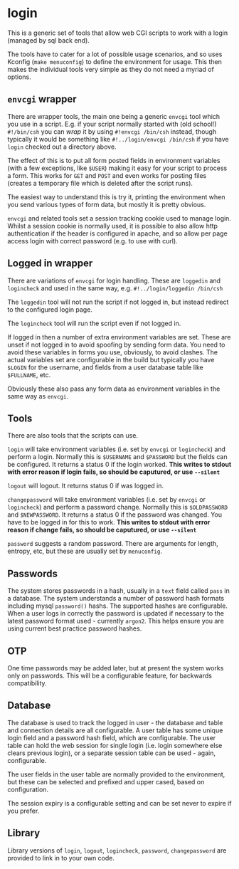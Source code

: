 # login

This is a generic set of tools that allow web CGI scripts to work with a login (managed by sql back end).

The tools have to cater for a lot of possible usage scenarios, and so uses Kconfig (`make menuconfig`) to define the environment for usage. This then makes the individual tools very simple as they do not need a myriad of options.

## `envcgi` wrapper

There are wrapper tools, the main one being a generic `envcgi` tool which you use in a script. E.g. if your script normally started with (old school!) `#!/bin/csh` you can *wrap* it by using `#!envcgi /bin/csh` instead, though typically it would be something like `#!../login/envcgi /bin/csh` if you have `login` checked out a directory above.

The effect of this is to put all form posted fields in environment variables (with a few exceptions, like `$USER`) making it easy for your script to process a form. This works for `GET` and `POST` and even works for posting files (creates a temporary file which is deleted after the script runs).

The easiest way to understand this is try it, printing the environment when you send various types of form data, but mostly it is pretty obvious.

`envcgi` and related tools set a session tracking cookie used to manage login. Whilst a session cookie is normally used, it is possible to also allow http authentication if the header is configured in apache, and so allow per page access login with correct password (e.g. to use with curl).

## Logged in wrapper

There are variations of `envcgi` for login handling. These are `loggedin` and `logincheck` and used in the same way, e.g. `#!../login/loggedin /bin/csh`

The `loggedin` tool will not run the script if not logged in, but instead redirect to the configured login page.

The `logincheck` tool will run the script even if not logged in.

If logged in then a number of extra environment variables are set. These are unset if not logged in to avoid spoofing by sending form data. You need to avoid these variables in forms you use, obviously, to avoid clashes. The actual variables set are configurable in the build but typically you have `$LOGIN` for the username, and fields from a user database table like `$FULLNAME`, etc.

Obviously these also pass any form data as environment variables in the same way as `envcgi`.

## Tools

There are also tools that the scripts can use.

`login` will take environment variables (i.e. set by `envcgi` or `logincheck`) and perform a login. Normally this is `$USERNAME` and `$PASSWORD` but the fields can be configured. It returns a status 0 if the login worked. **This writes to stdout with error reason if login fails, so should be caputured, or use `--silent`**

`logout` will logout. It returns status 0 if was logged in.

`changepassword` will take environment variables (i.e. set by `envcgi` or `logincheck`) and perform a password change. Normally this is `$OLDPASSWORD` and `$NEWPASSWORD`. It returns a status 0 if the password was changed. You have to be logged in for this to work. **This writes to stdout with error reason if change fails, so should be caputured, or use `--silent`**

`password` suggests a random password. There are arguments for length, entropy, etc, but these are usually set by `menuconfig`.

## Passwords

The system stores passwords in a hash, usually in a `text` field called `pass` in a database. The system understands a number of password hash formats including mysql `password()` hashs. The supported hashes are configurable. When a user logs in correctly the password is updated if necessary to the latest password format used - currently `argon2`. This helps ensure you are using current best practice password hashes.

## OTP

One time passwords may be added later, but at present the system works only on passwords. This will be a configurable feature, for backwards compatibility.

## Database

The database is used to track the logged in user - the database and table and connection details are all configurable. A user table has some unique login field and a password hash field, which are configurable. The user table can hold the web session for single login (i.e. login somewhere else clears previous login), or a separate session table can be used - again, configurable.

The user fields in the user table are normally provided to the environment, but these can be selected and prefixed and upper cased, based on configuration.

The session expiry is a configurable setting and can be set never to expire if you prefer.

## Library

Library versions of `login`, `logout`, `logincheck`, `password`, `changepassword` are provided to link in to your own code.
